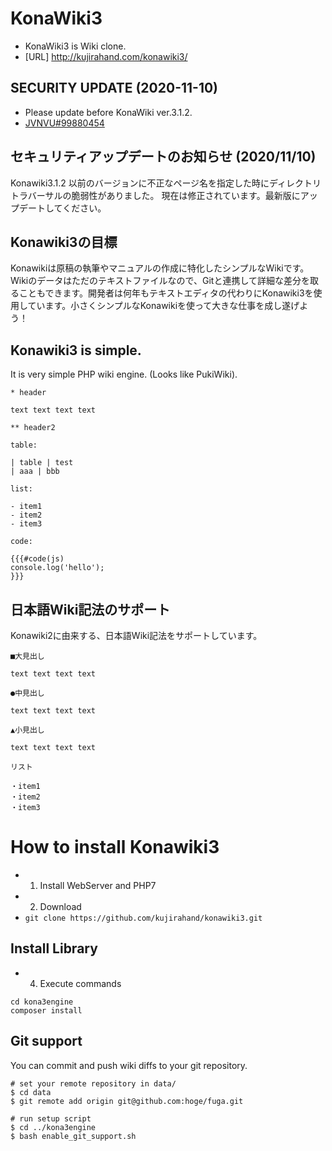 # KonaWiki3

 - KonaWiki3 is Wiki clone.
 - [URL] http://kujirahand.com/konawiki3/


## SECURITY UPDATE (2020-11-10)

 - Please update before KonaWiki ver.3.1.2.
 - [JVNVU#99880454](https://jvn.jp/vu/JVNVU99880454/index.html)


## セキュリティアップデートのお知らせ (2020/11/10)

Konawiki3.1.2 以前のバージョンに不正なページ名を指定した時にディレクトリトラバーサルの脆弱性がありました。
現在は修正されています。最新版にアップデートしてください。

## Konawiki3の目標

Konawikiは原稿の執筆やマニュアルの作成に特化したシンプルなWikiです。Wikiのデータはただのテキストファイルなので、Gitと連携して詳細な差分を取ることもできます。開発者は何年もテキストエディタの代わりにKonawiki3を使用しています。小さくシンプルなKonawikiを使って大きな仕事を成し遂げよう！

## Konawiki3 is simple.

It is very simple PHP wiki engine. (Looks like PukiWiki).

```
* header

text text text text

** header2

table:

| table | test
| aaa | bbb

list:

- item1
- item2
- item3

code:

{{{#code(js)
console.log('hello');
}}}
```

## 日本語Wiki記法のサポート

Konawiki2に由来する、日本語Wiki記法をサポートしています。

```
■大見出し

text text text text

●中見出し

text text text text

▲小見出し

text text text text

リスト

・item1
・item2
・item3
```

# How to install Konawiki3

- 1. Install WebServer and PHP7
- 2. Download
 - ``git clone https://github.com/kujirahand/konawiki3.git``

## Install Library

- 4. Execute commands

```
cd kona3engine
composer install
```

## Git support

You can commit and push wiki diffs to your git repository.

```
# set your remote repository in data/
$ cd data
$ git remote add origin git@github.com:hoge/fuga.git

# run setup script
$ cd ../kona3engine
$ bash enable_git_support.sh
```


